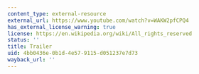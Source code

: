 ```yaml
---
content_type: external-resource
external_url: https://www.youtube.com/watch?v=WAKW2pfCPQ4
has_external_license_warning: true
license: https://en.wikipedia.org/wiki/All_rights_reserved
status: ''
title: Trailer
uid: 4bb0436e-0b1d-4e57-9115-d051237e7d73
wayback_url: ''
---
```

